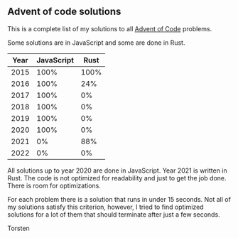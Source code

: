 ## Advent of code solutions

This is a complete list of my solutions to all [Advent of Code](https://adventofcode.com/) problems.

Some solutions are in JavaScript and some are done in Rust.

| Year | JavaScript | Rust |
| ---- | ---------- | ---- |
| 2015 | 100%       | 100% |
| 2016 | 100%       | 24%  |
| 2017 | 100%       | 0%   |
| 2018 | 100%       | 0%   |
| 2019 | 100%       | 0%   |
| 2020 | 100%       | 0%   |
| 2021 | 0%         | 88%  |
| 2022 | 0%         | 0%   |

All solutions up to year 2020 are done in JavaScript. Year 2021 is written in Rust. The code is not optimized for readability and just to
get the job done. There is room for optimizations.

For each problem there is a solution that runs in under 15 seconds. Not all of my solutions satisfy
this criterion, however, I tried to find optimized solutions for a lot of them that should terminate after just a few seconds.

Torsten
